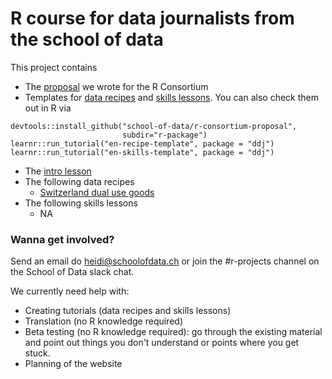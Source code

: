# R course for data journalists from the school of data

This project contains

- The [proposal](https://github.com/school-of-data/r-consortium-proposal/blob/master/proposal.md) 
we wrote for the R Consortium
- Templates for [data recipes](https://github.com/school-of-data/r-consortium-proposal/tree/master/r-package/inst/tutorials/en-recipe-template)
and [skills lessons](https://github.com/school-of-data/r-consortium-proposal/tree/master/r-package/inst/tutorials/en-skills-template). You can also check them out in R via
```
devtools::install_github("school-of-data/r-consortium-proposal", 
                         subdir="r-package")
learnr::run_tutorial("en-recipe-template", package = "ddj")
learnr::run_tutorial("en-skills-template", package = "ddj")
```
- The [intro lesson](https://github.com/school-of-data/r-consortium-proposal/blob/master/material/lessons/Introduction.Rmd)
- The following data recipes
    + [Switzerland dual use goods](https://github.com/school-of-data/r-consortium-proposal/blob/master/material/lessons/switzerland-dual-use/recipe_switzerland-dual-use.Rmd)
- The following skills lessons 
    + NA
  
  
 ### Wanna get involved?
 
 Send an email do heidi@schoolofdata.ch or join the #r-projects channel on the School of Data slack chat.
 
 We currently need help with:
 
 - Creating tutorials (data recipes and skills lessons)
 - Translation (no R knowledge required)
 - Beta testing (no R knowledge required): go through the existing material and point out 
 things you don't understand or points where you get stuck.
 - Planning of the website
